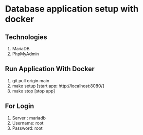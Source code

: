 # Database application setup with docker

## Technologies

1. MariaDB
2. PhpMyAdmin

## Run Application With Docker

1. git pull origin main
2. make setup  [start app: http://localhost:8080/]
3. make stop [stop app]

## For Login

1. Server : mariadb
2. Username: root
3. Password: root

